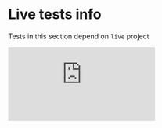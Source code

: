 # Live tests info 

Tests in this section depend on `live` project

![Analytics](https://kentico-ga-beacon.azurewebsites.net/api/UA-69014260-4/Kentico/kentico-kontent-js/master/packages/delivery/test-browser/live-tests/readme.md?pixel)
